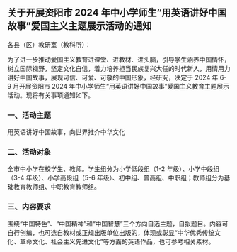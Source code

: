 ## 关于开展资阳市 2024 年中小学师生“用英语讲好中国故事”爱国主义主题展示活动的通知

各县（区）教研室（教科所）：

为了进一步推动爱国主义教育进课堂、进教材、进头脑，引导学生涵养中国情怀，树立国际视野，坚定文化自信，着力培养担当民族复兴大任的时代新人，用情用力讲好中国故事，展现可信、可爱、可敬的中国形象，经研究，决定于 2024 年 6-9 月开展资阳市 2024 年中小学师生“用英语讲好中国故事”爱国主义教育主题展示活动。现将有关事项通知如下。

### 一、活动主题

用英语讲好中国故事，向世界推介中华文化

### 二、活动对象

全市中小学在校学生、教师。学生组分为小学低段组（1-2 年级）、小学中段组（3-4 年级）、小学高段组（5-6 年级）、初中组、普高组、中职组；教师组分为基础教育教师组、中职教育教师组。

### 三、内容要求

围绕“中国特色”、“中国精神”和“中国智慧”三个方向自选主题，自拟题目。内容可自行创编，也可选自教材或正规出版单位出版的，体现或彰显“中华优秀传统文化、革命文化、社会主义先进文化”等方面的英语作品，也可参考相关素材。
